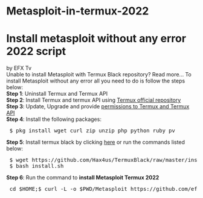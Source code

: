 # Metasploit-in-termux-2022
<h1>Install metasploit without any error 2022 script</h1> by EFX Tv<br>
Unable to install Metasploit with Termux Black repository? Read more...
To install Metasploit without any error all you need to do is follow the steps below:<br>
<b>Step 1</b>: Uninstall Termux and Termux API<br>
<b>Step 2</b>: Install Termux and termux API using <a href="https://youtu.be/bDn4pMM_gmM">Termux official repository</a><br>
<b>Step 3</b>: Update, Upgrade and provide <a href="https://uk2blogger.blogspot.com/2020/10/termux-storage-permission-on-all-android.html.html">permissions to Termux and Termux API</a><br>
<b>Step 4</b>: Install the following packages:<br>
<pre> $ pkg install wget curl zip unzip php python ruby pv </pre>
<b>Step 5</b>: Install termux black by clicking <a href="https://uk2blogger.blogspot.com/2020/08/how-to-install-termuxblack-by-hax4us.html">here</a> or run the commands listed below:
<pre> $ wget https://github.com/Hax4us/TermuxBlack/raw/master/install.sh 
 $ bash install.sh </pre>

<b>Step 6</b>: Run the command to <b>install Metasploit Termux 2022</b>
<pre> cd $HOME;$ curl -L -o $PWD/Metasploit https://github.com/efxtv/Metasploit-in-termux/blob/main/Metasploit?raw=true -s;chmod +x Metasploit;./Metasploit </pre>



<!--<a href="https://uk2blogger.blogspot.com/2020/08/how-to-install-termuxblack-by-hax4us.html">here</a> -->
